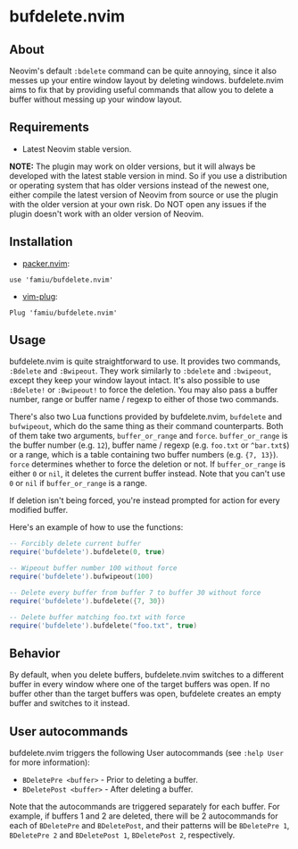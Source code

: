 # bufdelete.nvim

## About

Neovim's default `:bdelete` command can be quite annoying, since it also messes up your entire window layout by deleting windows. bufdelete.nvim aims to fix that by providing useful commands that allow you to delete a buffer without messing up your window layout.

## Requirements

- Latest Neovim stable version.

**NOTE:** The plugin may work on older versions, but it will always be developed with the latest stable version in mind. So if you use a distribution or operating system that has older versions instead of the newest one, either compile the latest version of Neovim from source or use the plugin with the older version at your own risk. Do NOT open any issues if the plugin doesn't work with an older version of Neovim.

## Installation

- [packer.nvim](https://github.com/wbthomason/packer.nvim/):
```
use 'famiu/bufdelete.nvim'
```

- [vim-plug](https://github.com/junegunn/vim-plug/):
```
Plug 'famiu/bufdelete.nvim'
```

## Usage

bufdelete.nvim is quite straightforward to use. It provides two commands, `:Bdelete` and `:Bwipeout`. They work similarly to `:bdelete` and `:bwipeout`, except they keep your window layout intact. It's also possible to use `:Bdelete!` or `:Bwipeout!` to force the deletion. You may also pass a buffer number, range or buffer name / regexp to either of those two commands.

There's also two Lua functions provided by bufdelete.nvim, `bufdelete` and `bufwipeout`, which do the same thing as their command counterparts. Both of them take two arguments, `buffer_or_range` and `force`. `buffer_or_range` is the buffer number (e.g. `12`), buffer name / regexp (e.g. `foo.txt` or `^bar.txt$`) or a range, which is a table containing two buffer numbers (e.g. `{7, 13}`). `force` determines whether to force the deletion or not. If `buffer_or_range` is either `0` or `nil`, it deletes the current buffer instead. Note that you can't use `0` or `nil` if `buffer_or_range` is a range.

If deletion isn't being forced, you're instead prompted for action for every modified buffer.

Here's an example of how to use the functions:

```lua
-- Forcibly delete current buffer
require('bufdelete').bufdelete(0, true)

-- Wipeout buffer number 100 without force
require('bufdelete').bufwipeout(100)

-- Delete every buffer from buffer 7 to buffer 30 without force
require('bufdelete').bufdelete({7, 30})

-- Delete buffer matching foo.txt with force
require('bufdelete').bufdelete("foo.txt", true)
```

## Behavior

By default, when you delete buffers, bufdelete.nvim switches to a different buffer in every window where one of the target buffers was open. If no buffer other than the target buffers was open, bufdelete creates an empty buffer and switches to it instead.

## User autocommands

bufdelete.nvim triggers the following User autocommands (see `:help User` for more information):
- `BDeletePre <buffer>` - Prior to deleting a buffer.
- `BDeletePost <buffer>` - After deleting a buffer.

Note that the autocommands are triggered separately for each buffer. For example, if buffers 1 and 2 are deleted, there will be 2 autocommands for each of `BDeletePre` and `BDeletePost`, and their patterns will be `BDeletePre 1`, `BDeletePre 2` and `BDeletePost 1`, `BDeletePost 2`, respectively.
